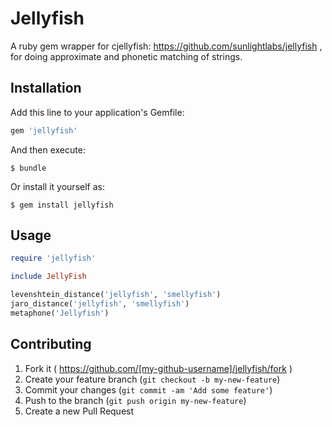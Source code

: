 # Jellyfish

A ruby gem wrapper for cjellyfish: https://github.com/sunlightlabs/jellyfish , for doing approximate and phonetic matching of strings.

## Installation

Add this line to your application's Gemfile:

```ruby
gem 'jellyfish'
```

And then execute:

    $ bundle

Or install it yourself as:

    $ gem install jellyfish

## Usage

```ruby
require 'jellyfish'

include JellyFish

levenshtein_distance('jellyfish', 'smellyfish')
jaro_distance('jellyfish', 'smellyfish')
metaphone('Jellyfish')

```

## Contributing

1. Fork it ( https://github.com/[my-github-username]/jellyfish/fork )
2. Create your feature branch (`git checkout -b my-new-feature`)
3. Commit your changes (`git commit -am 'Add some feature'`)
4. Push to the branch (`git push origin my-new-feature`)
5. Create a new Pull Request

